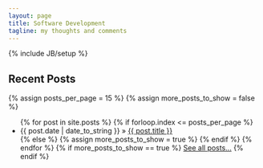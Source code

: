 ```yaml
---
layout: page
title: Software Development
tagline: my thoughts and comments
---
```

{% include JB/setup %}

## Recent Posts

{% assign posts_per_page = 15 %}
{% assign more_posts_to_show = false %}

<ul class="posts">
  {% for post in site.posts %}
    {% if forloop.index <= posts_per_page %}
        <li><span>{{ post.date | date_to_string }}</span> &raquo; <a href="{{ BASE_PATH }}{{ post.url }}">{{ post.title }}</a></li>
    {% else %}
        {% assign more_posts_to_show = true %}
    {% endif %}
  {% endfor %}
  {% if more_posts_to_show == true %}
    <a href=''>See all posts...</a>
  {% endif %}
</ul>
